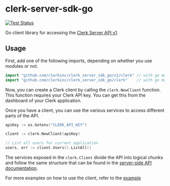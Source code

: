 # clerk-server-sdk-go #

[![Test Status](https://github.com/clerkinc/clerk_server_sdk_go/workflows/tests/badge.svg)](https://github.com/clerkinc/clerk_server_sdk_go/actions?query=workflow%3Atests)

Go client library for accessing the [Clerk Server API v1](https://docs.clerk.dev/server-api/).

## Usage ##

First, add one of the following imports, depending on whether you use modules or not.

```go
import "github.com/clerkinc/clerk_server_sdk_go/v1/clerk" // with go modules enabled
import "github.com/clerkinc/clerk_server_sdk_go/clerk"    // with go modules disabled
```

Now, you can create a Clerk client by calling the `clerk.NewClient` function.
This function requires your Clerk API key.
You can get this from the dashboard of your Clerk application.

Once you have a client, you can use the various services to access different parts of the API.

```go
apiKey := os.Getenv("CLERK_API_KEY")

client := clerk.NewClient(apiKey)

// List all users for current application
users, err := client.Users().ListAll()
```

The services exposed in the `clerk.Client` divide the API into logical chunks and 
follow the same structure that can be found in the [server-side API documentation](https://docs.clerk.dev/server-api/).

For more examples on how to use the client, refer to the [example](https://github.com/clerkinc/clerk_server_sdk_go/tree/main/example)
